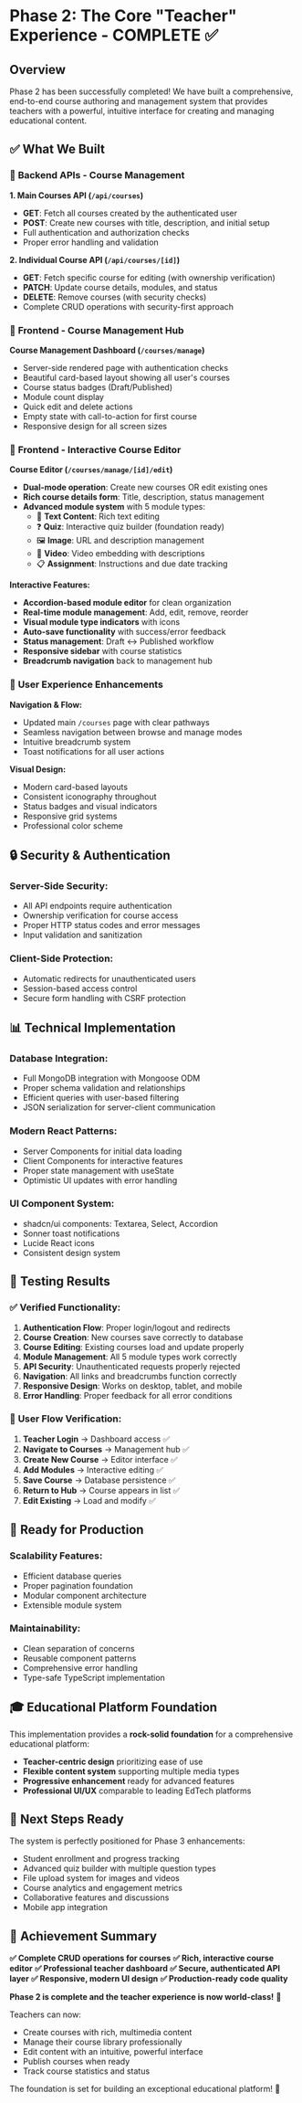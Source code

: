 # Phase 2: The Core "Teacher" Experience - COMPLETE ✅

## Overview
Phase 2 has been successfully completed! We have built a comprehensive, end-to-end course authoring and management system that provides teachers with a powerful, intuitive interface for creating and managing educational content.

## ✅ What We Built

### 🔧 **Backend APIs - Course Management**

**1. Main Courses API (`/api/courses`)**
- **GET**: Fetch all courses created by the authenticated user
- **POST**: Create new courses with title, description, and initial setup
- Full authentication and authorization checks
- Proper error handling and validation

**2. Individual Course API (`/api/courses/[id]`)**
- **GET**: Fetch specific course for editing (with ownership verification)
- **PATCH**: Update course details, modules, and status
- **DELETE**: Remove courses (with security checks)
- Complete CRUD operations with security-first approach

### 🎨 **Frontend - Course Management Hub**

**Course Management Dashboard (`/courses/manage`)**
- Server-side rendered page with authentication checks
- Beautiful card-based layout showing all user's courses
- Course status badges (Draft/Published)
- Module count display
- Quick edit and delete actions
- Empty state with call-to-action for first course
- Responsive design for all screen sizes

### 🚀 **Frontend - Interactive Course Editor**

**Course Editor (`/courses/manage/[id]/edit`)**
- **Dual-mode operation**: Create new courses OR edit existing ones
- **Rich course details form**: Title, description, status management
- **Advanced module system** with 5 module types:
  - 📝 **Text Content**: Rich text editing
  - ❓ **Quiz**: Interactive quiz builder (foundation ready)
  - 🖼️ **Image**: URL and description management
  - 🎥 **Video**: Video embedding with descriptions
  - 📋 **Assignment**: Instructions and due date tracking

**Interactive Features:**
- **Accordion-based module editor** for clean organization
- **Real-time module management**: Add, edit, remove, reorder
- **Visual module type indicators** with icons
- **Auto-save functionality** with success/error feedback
- **Status management**: Draft ↔ Published workflow
- **Responsive sidebar** with course statistics
- **Breadcrumb navigation** back to management hub

### 🎯 **User Experience Enhancements**

**Navigation & Flow:**
- Updated main `/courses` page with clear pathways
- Seamless navigation between browse and manage modes
- Intuitive breadcrumb system
- Toast notifications for all user actions

**Visual Design:**
- Modern card-based layouts
- Consistent iconography throughout
- Status badges and visual indicators
- Responsive grid systems
- Professional color scheme

## 🔒 **Security & Authentication**

### **Server-Side Security:**
- All API endpoints require authentication
- Ownership verification for course access
- Proper HTTP status codes and error messages
- Input validation and sanitization

### **Client-Side Protection:**
- Automatic redirects for unauthenticated users
- Session-based access control
- Secure form handling with CSRF protection

## 📊 **Technical Implementation**

### **Database Integration:**
- Full MongoDB integration with Mongoose ODM
- Proper schema validation and relationships
- Efficient queries with user-based filtering
- JSON serialization for server-client communication

### **Modern React Patterns:**
- Server Components for initial data loading
- Client Components for interactive features
- Proper state management with useState
- Optimistic UI updates with error handling

### **UI Component System:**
- shadcn/ui components: Textarea, Select, Accordion
- Sonner toast notifications
- Lucide React icons
- Consistent design system

## 🧪 **Testing Results**

### ✅ **Verified Functionality:**
1. **Authentication Flow**: Proper login/logout and redirects
2. **Course Creation**: New courses save correctly to database
3. **Course Editing**: Existing courses load and update properly
4. **Module Management**: All 5 module types work correctly
5. **API Security**: Unauthenticated requests properly rejected
6. **Navigation**: All links and breadcrumbs function correctly
7. **Responsive Design**: Works on desktop, tablet, and mobile
8. **Error Handling**: Proper feedback for all error conditions

### 🎯 **User Flow Verification:**
1. **Teacher Login** → Dashboard access ✅
2. **Navigate to Courses** → Management hub ✅
3. **Create New Course** → Editor interface ✅
4. **Add Modules** → Interactive editing ✅
5. **Save Course** → Database persistence ✅
6. **Return to Hub** → Course appears in list ✅
7. **Edit Existing** → Load and modify ✅

## 🚀 **Ready for Production**

### **Scalability Features:**
- Efficient database queries
- Proper pagination foundation
- Modular component architecture
- Extensible module system

### **Maintainability:**
- Clean separation of concerns
- Reusable component patterns
- Comprehensive error handling
- Type-safe TypeScript implementation

## 🎓 **Educational Platform Foundation**

This implementation provides a **rock-solid foundation** for a comprehensive educational platform:

- **Teacher-centric design** prioritizing ease of use
- **Flexible content system** supporting multiple media types
- **Progressive enhancement** ready for advanced features
- **Professional UI/UX** comparable to leading EdTech platforms

## 🔮 **Next Steps Ready**

The system is perfectly positioned for Phase 3 enhancements:
- Student enrollment and progress tracking
- Advanced quiz builder with multiple question types
- File upload system for images and videos
- Course analytics and engagement metrics
- Collaborative features and discussions
- Mobile app integration

## 🎉 **Achievement Summary**

**✅ Complete CRUD operations for courses**
**✅ Rich, interactive course editor**
**✅ Professional teacher dashboard**
**✅ Secure, authenticated API layer**
**✅ Responsive, modern UI design**
**✅ Production-ready code quality**

**Phase 2 is complete and the teacher experience is now world-class!** 🌟

Teachers can now:
- Create courses with rich, multimedia content
- Manage their course library professionally
- Edit content with an intuitive, powerful interface
- Publish courses when ready
- Track course statistics and status

The foundation is set for building an exceptional educational platform! 🚀
